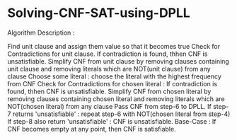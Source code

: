 # Solving-CNF-SAT-using-DPLL

Algorithm Description :

  Find unit clause and assign them value so that it becomes true
  Check for Contradictions for unit clause. If contradiction is found, thhen CNF is unsatisfiable.
  Simplify CNF from unit clause by removing clauses containing unit clause and removing literals which are NOT(unit clause) from any clause
  Choose some literal : choose the literal with the highest frequency from CNF
  Check for Contradictions for chosen literal : If contradiction is found, thhen CNF is unsatisfiable.
  Simplify CNF from chosen literal by removing clauses containing chosen literal and removing literals which are NOT(chosen literal) from any clause
  Pass CNF from step-6 to DPLL.
  If step-7 returns 'unsatisfiable' : repeat step-6 with NOT(chosen literal from step-4)
  If step-8 also return 'unsatisfiable' : CNF is unsatisfiable.
  Base-Case : If CNF becomes empty at any point, then CNF is satisfiable.
